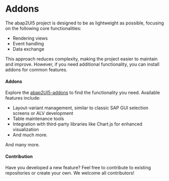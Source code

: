 # Addons

The abap2UI5 project is designed to be as lightweight as possible, focusing on the following core functionalities:
* Rendering views
* Event handling
* Data exchange

This approach reduces complexity, making the project easier to maintain and improve. However, if you need additional functionality, you can install addons for common features.

#### Addons
Explore the [abap2UI5-addons](https://github.com/abap2UI5-addons) to find the functionality you need. Available features include:
- Layout-variant management, similar to classic SAP GUI selection screens or ALV development
- Table maintenance tools
- Integration with third-party libraries like Chart.js for enhanced visualization
- And much more.

And many more.

#### Contribution
Have you developed a new feature? Feel free to contribute to existing repositories or create your own. We welcome all contributors!
